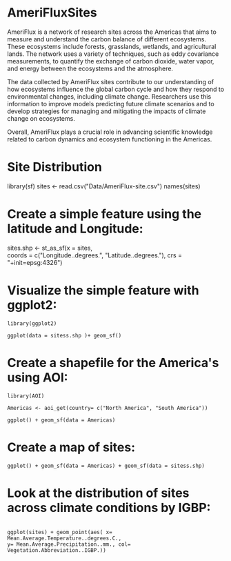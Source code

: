# AmeriFluxSites

AmeriFlux is a network of research sites across the Americas that aims to measure and understand the carbon balance of different ecosystems. These ecosystems include forests, grasslands, wetlands, and agricultural lands. The network uses a variety of techniques, such as eddy covariance measurements, to quantify the exchange of carbon dioxide, water vapor, and energy between the ecosystems and the atmosphere.

The data collected by AmeriFlux sites contribute to our understanding of how ecosystems influence the global carbon cycle and how they respond to environmental changes, including climate change. Researchers use this information to improve models predicting future climate scenarios and to develop strategies for managing and mitigating the impacts of climate change on ecosystems.

Overall, AmeriFlux plays a crucial role in advancing scientific knowledge related to carbon dynamics and ecosystem functioning in the Americas. 

# Site Distribution

library(sf)
sites <- read.csv("Data/AmeriFlux-site.csv")
names(sites)

# Create a simple feature using the latitude and Longitude:
sites.shp <- st_as_sf(x = sites,                         
           coords = c("Longitude..degrees.",  "Latitude..degrees."),
           crs = "+init=epsg:4326")

                     
# Visualize the simple feature with ggplot2:
```{r, include=T}
library(ggplot2)

ggplot(data = sitess.shp )+ geom_sf()

```
 
# Create a shapefile for the America's using AOI:

```{r, include=T}
library(AOI)

Americas <- aoi_get(country= c("North America", "South America"))

ggplot() + geom_sf(data = Americas)

```

# Create a map of sites: 
```{r, include=T}
ggplot() + geom_sf(data = Americas) + geom_sf(data = sitess.shp) 
```

# Look at the distribution of sites across climate conditions by IGBP:


```{r}

ggplot(sites) + geom_point(aes( x= Mean.Average.Temperature..degrees.C.,
y= Mean.Average.Precipitation..mm., col= Vegetation.Abbreviation..IGBP.))

```


